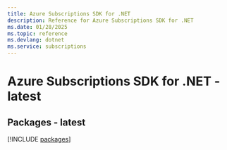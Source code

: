 ```yaml
---
title: Azure Subscriptions SDK for .NET
description: Reference for Azure Subscriptions SDK for .NET
ms.date: 01/28/2025
ms.topic: reference
ms.devlang: dotnet
ms.service: subscriptions
---
```

# Azure Subscriptions SDK for .NET - latest
## Packages - latest
[!INCLUDE [packages](subscriptions-index.md)]
